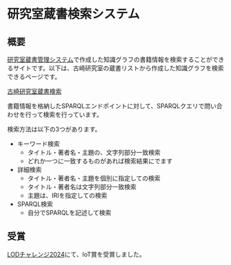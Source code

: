 # 研究室蔵書検索システム
## 概要
[研究室蔵書管理システム](https://github.com/shunafuku/labBooksManagement)で作成した知識グラフの書籍情報を検索することができるサイトです。以下は、古崎研究室の蔵書リストから作成した知識グラフを検索できるページです。

[古崎研究室蔵書検索](https://shunafuku.github.io/labBooksSearch/)

書籍情報を格納したSPARQLエンドポイントに対して、SPARQLクエリで問い合わせを行って検索を行っています。

検索方法は以下の3つがあります。
- キーワード検索
  - タイトル・著者名・主題の、文字列部分一致検索
  - どれか一つに一致するものがあれば検索結果にでます
- 詳細検索
  - タイトル・著者名・主題を個別に指定しての検索
  - タイトル・著者名は文字列部分一致検索
  - 主題は、IRIを指定しての検索
- SPARQL検索
  - 自分でSPARQLを記述して検索

## 受賞
[LODチャレンジ2024](https://2024.lodc.jp/)にて、IoT賞を受賞しました。 
